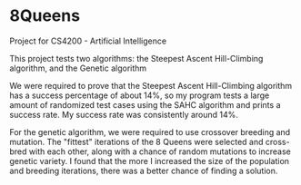 # 8Queens
Project for CS4200 -  Artificial Intelligence  

This project tests two algorithms: the Steepest Ascent Hill-Climbing algorithm, and the Genetic algorithm

We were required to prove that the Steepest Ascent Hill-Climbing algorithm has a success percentage of about 14%, so my program tests a large amount of randomized test cases using the SAHC algorithm and prints a success rate. My success rate was consistently around 14%.  

For the genetic algorithm, we were required to use crossover breeding and mutation. The "fittest" iterations of the 8 Queens were selected and cross-bred with each other, along with a chance of random mutations to increase genetic variety. I found that the more I increased the size of the population and breeding iterations, there was a better chance of finding a solution.
